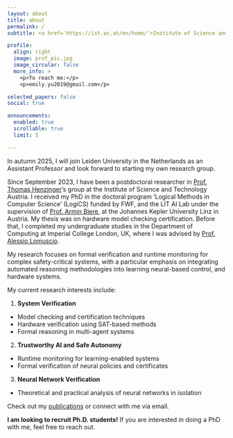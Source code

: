 ```yaml
---
layout: about
title: about
permalink: /
subtitle: <a href='https://ist.ac.at/en/home/'>Institute of Science and Technology Austria</a>. Klosterneuburg, Austria. 

profile:
  align: right
  image: prof_pic.jpg
  image_circular: false
  more_info: >
    <p>To reach me:</p>
    <p>emily.yu2019@gmail.com</p>

selected_papers: false
social: true

announcements:
  enabled: true
  scrollable: true
  limit: 5

---
```


In autumn 2025, I will join Leiden University in the Netherlands as an Assistant Professor and look forward to starting my own research group.

Since September 2023, I have been a postdoctoral researcher in <a href='https://pub.ista.ac.at/group_henzinger/'>Prof. Thomas Henzinger</a>’s group at the Institute of Science and Technology Austria. I received my PhD in the doctoral program ‘Logical Methods in Computer Science’ (LogiCS) funded by FWF, and the LIT AI Lab under the supervision of <a href='https://cca.informatik.uni-freiburg.de/biere/'>Prof. Armin Biere</a>, at the Johannes Kepler University Linz in Austria. My thesis was on hardware model checking certification. Before that, I completed my undergraduate studies in the Department of Computing at Imperial College London, UK, where I was advised by <a href='https://www.doc.ic.ac.uk/~alessio/index.html'>Prof. Alessio Lomuscio</a>.

My research focuses on formal verification and runtime monitoring for complex safety-critical systems, with a particular emphasis on integrating automated reasoning methodologies into learning neural-based control, and hardware systems. 

My current research interests include:

1. **System Verification**
 - Model checking and certification techniques
 - Hardware verification using SAT-based methods
 - Formal reasoning in multi-agent systems

2. **Trustworthy AI and Safe Autonomy**
  - Runtime monitoring for learning-enabled systems
  - Formal verification of neural policies and certificates

3. **Neural Network Verification**
  - Theoretical and practical analysis of neural networks in isolation

Check out my [publications](/publications/) or connect with me via email. 

**I am looking to recruit Ph.D. students!** If you are interested in doing a PhD with me, feel free to reach out.

